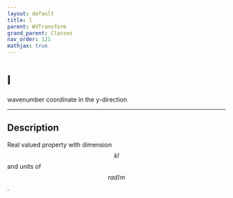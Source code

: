 ```yaml
---
layout: default
title: l
parent: WVTransform
grand_parent: Classes
nav_order: 121
mathjax: true
---
```


#  l

wavenumber coordinate in the y-direction


---

## Description
Real valued property with dimension $$kl$$ and units of $$rad/m$$.

